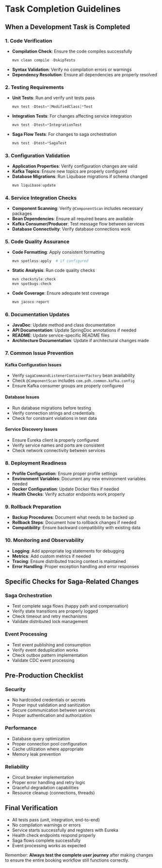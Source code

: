 # Task Completion Guidelines

## When a Development Task is Completed

### 1. Code Verification
- **Compilation Check**: Ensure the code compiles successfully
  ```powershell
  mvn clean compile -DskipTests
  ```
- **Syntax Validation**: Verify no compilation errors or warnings
- **Dependency Resolution**: Ensure all dependencies are properly resolved

### 2. Testing Requirements
- **Unit Tests**: Run and verify unit tests pass
  ```powershell
  mvn test -Dtest=*[ModifiedClass]*Test
  ```
- **Integration Tests**: For changes affecting service integration
  ```powershell
  mvn test -Dtest=*IntegrationTest
  ```
- **Saga Flow Tests**: For changes to saga orchestration
  ```powershell
  mvn test -Dtest=*SagaTest
  ```

### 3. Configuration Validation
- **Application Properties**: Verify configuration changes are valid
- **Kafka Topics**: Ensure new topics are properly configured
- **Database Migrations**: Run Liquibase migrations if schema changed
  ```powershell
  mvn liquibase:update
  ```

### 4. Service Integration Checks
- **Component Scanning**: Verify `@ComponentScan` includes necessary packages
- **Bean Dependencies**: Ensure all required beans are available
- **Kafka Consumer/Producer**: Test message flow between services
- **Database Connectivity**: Verify database connections work

### 5. Code Quality Assurance
- **Code Formatting**: Apply consistent formatting
  ```powershell
  mvn spotless:apply  # if configured
  ```
- **Static Analysis**: Run code quality checks
  ```powershell
  mvn checkstyle:check
  mvn spotbugs:check
  ```
- **Code Coverage**: Ensure adequate test coverage
  ```powershell
  mvn jacoco:report
  ```

### 6. Documentation Updates
- **JavaDoc**: Update method and class documentation
- **API Documentation**: Update SpringDoc annotations if needed
- **README**: Update service-specific README files
- **Architecture Documentation**: Update if architectural changes made

### 7. Common Issue Prevention

#### Kafka Configuration Issues
- Verify `sagaCommandListenerContainerFactory` bean availability
- Check `@ComponentScan` includes `com.pdh.common.kafka.config`
- Ensure Kafka consumer groups are properly configured

#### Database Issues  
- Run database migrations before testing
- Verify connection strings and credentials
- Check for constraint violations in test data

#### Service Discovery Issues
- Ensure Eureka client is properly configured
- Verify service names and ports are consistent
- Check network connectivity between services

### 8. Deployment Readiness
- **Profile Configuration**: Ensure proper profile settings
- **Environment Variables**: Document any new environment variables needed
- **Docker Configuration**: Update Docker files if needed
- **Health Checks**: Verify actuator endpoints work properly

### 9. Rollback Preparation
- **Backup Procedures**: Document what needs to be backed up
- **Rollback Steps**: Document how to rollback changes if needed
- **Compatibility**: Ensure backward compatibility with existing data

### 10. Monitoring and Observability
- **Logging**: Add appropriate log statements for debugging
- **Metrics**: Add custom metrics if needed
- **Tracing**: Ensure distributed tracing context is maintained
- **Error Handling**: Proper exception handling and error responses

## Specific Checks for Saga-Related Changes

### Saga Orchestration
- Test complete saga flows (happy path and compensation)
- Verify state transitions are properly logged
- Check timeout and retry mechanisms
- Validate distributed lock management

### Event Processing
- Test event publishing and consumption
- Verify event deduplication works
- Check outbox pattern implementation
- Validate CDC event processing

## Pre-Production Checklist

### Security
- No hardcoded credentials or secrets
- Proper input validation and sanitization
- Secure communication between services
- Proper authentication and authorization

### Performance
- Database query optimization
- Proper connection pool configuration
- Cache utilization where appropriate
- Memory leak prevention

### Reliability
- Circuit breaker implementation
- Proper error handling and retry logic
- Graceful degradation capabilities
- Resource cleanup (connections, threads)

## Final Verification
- All tests pass (unit, integration, end-to-end)
- No compilation warnings or errors
- Service starts successfully and registers with Eureka
- Health check endpoints respond properly
- Saga flows complete successfully
- Event processing works as expected

Remember: **Always test the complete user journey** after making changes to ensure the entire booking workflow still functions correctly.